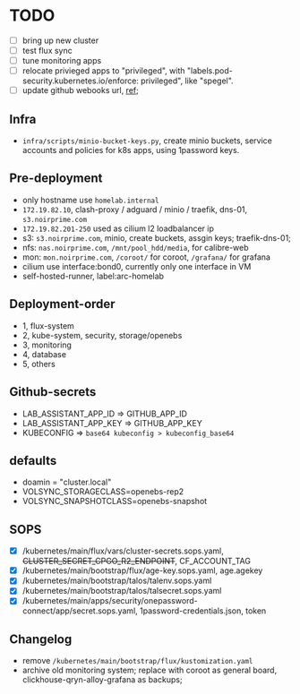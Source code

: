 # TODO

- [ ] bring up new cluster
- [ ] test flux sync
- [ ] tune monitoring apps
- [ ] relocate privieged apps to "privileged", with "labels.pod-security.kubernetes.io/enforce: privileged", like "spegel".
- [ ] update github webooks url, [ref](https://fluxcd.io/flux/guides/webhook-receivers/#define-a-git-repository-receiver);

## Infra

- `infra/scripts/minio-bucket-keys.py`, create minio buckets, service accounts and policies for k8s apps, using 1password keys.

## Pre-deployment

- only hostname use `homelab.internal`
- `172.19.82.10`, clash-proxy / adguard / minio / traefik, dns-01, `s3.noirprime.com`
- `172.19.82.201-250` used as cilium l2 loadbalancer ip
- s3: `s3.noirprime.com`, minio, create buckets, assgin keys; traefik-dns-01;
- nfs: `nas.noirprime.com`, `/mnt/pool_hdd/media`, for calibre-web
- mon: `mon.noirprime.com`, `/coroot/` for coroot, `/grafana/` for grafana
- cilium use interface:bond0, currently only one interface in VM
- self-hosted-runner, label:arc-homelab

## Deployment-order

- 1, flux-system
- 2, kube-system, security, storage/openebs
- 3, monitoring
- 4, database
- 5, others

## Github-secrets

- LAB_ASSISTANT_APP_ID => GITHUB_APP_ID
- LAB_ASSISTANT_APP_KEY => GITHUB_APP_KEY
- KUBECONFIG => `base64 kubeconfig > kubeconfig_base64`

## defaults

- doamin = "cluster.local"
- VOLSYNC_STORAGECLASS=openebs-rep2
- VOLSYNC_SNAPSHOTCLASS=openebs-snapshot

## SOPS

- [X] /kubernetes/main/flux/vars/cluster-secrets.sops.yaml, ~~CLUSTER_SECRET_CPGO_R2_ENDPOINT~~, CF_ACCOUNT_TAG
- [X] /kubernetes/main/bootstrap/flux/age-key.sops.yaml, age.agekey
- [X] /kubernetes/main/bootstrap/talos/talenv.sops.yaml
- [X] /kubernetes/main/bootstrap/talos/talsecret.sops.yaml
- [X] /kubernetes/main/apps/security/onepassword-connect/app/secret.sops.yaml, 1password-credentials.json, token

## Changelog

- remove `/kubernetes/main/bootstrap/flux/kustomization.yaml`
- archive old monitoring system; replace with coroot as general board, clickhouse-qryn-alloy-grafana as backups;
